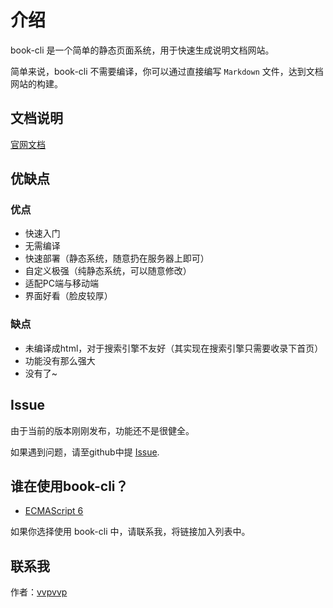 # 介绍

book-cli 是一个简单的静态页面系统，用于快速生成说明文档网站。

简单来说，book-cli 不需要编译，你可以通过直接编写 `Markdown` 文件，达到文档网站的构建。

## 文档说明

[官网文档](https://vvpvvp.github.io/book-cli/)


## 优缺点

### 优点

* 快速入门
* 无需编译
* 快速部署（静态系统，随意扔在服务器上即可）
* 自定义极强（纯静态系统，可以随意修改）
* 适配PC端与移动端
* 界面好看（脸皮较厚）


### 缺点

* 未编译成html，对于搜索引擎不友好（其实现在搜索引擎只需要收录下首页）
* 功能没有那么强大
* 没有了~


## Issue

由于当前的版本刚刚发布，功能还不是很健全。

如果遇到问题，请至github中提 [Issue](https://github.com/vvpvvp/book-cli/issues).

## 谁在使用book-cli？

* [ECMAScript 6](https://es6.ch-un.com/)

如果你选择使用 book-cli 中，请联系我，将链接加入列表中。

## 联系我

作者：[vvpvvp](http://www.ch-un.com)